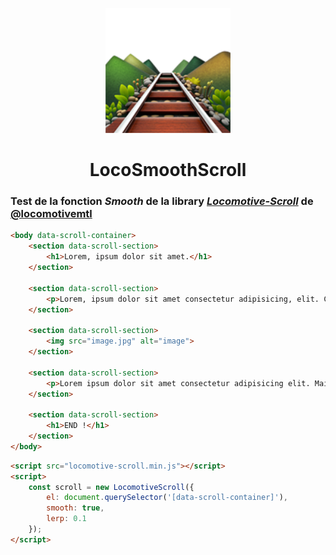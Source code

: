 <p align="center"><img src="logo.png" height="200"></p>

<h1 align="center">LocoSmoothScroll</h1>

### Test de la fonction ***Smooth*** de la library [***Locomotive-Scroll***](https://github.com/locomotivemtl/locomotive-scroll.git) de [@locomotivemtl](https://github.com/locomotivemtl)

```html
<body data-scroll-container>
	<section data-scroll-section>
		<h1>Lorem, ipsum dolor sit amet.</h1>
	</section>

	<section data-scroll-section>
		<p>Lorem, ipsum dolor sit amet consectetur adipisicing, elit. Consequatur...</p>	
	</section>

	<section data-scroll-section>
		<img src="image.jpg" alt="image">
	</section>

	<section data-scroll-section>
		<p>Lorem ipsum dolor sit amet consectetur adipisicing elit. Maiores ...</p>
	</section>

	<section data-scroll-section>
		<h1>END !</h1>
	</section>
</body>
```

```html
<script src="locomotive-scroll.min.js"></script>
<script>
    const scroll = new LocomotiveScroll({
	    el: document.querySelector('[data-scroll-container]'),
	    smooth: true,
	    lerp: 0.1
	});
</script>
```